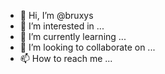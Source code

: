 - 👋 Hi, I’m @bruxys
- 👀 I’m interested in ...
- 🌱 I’m currently learning ...
- 💞️ I’m looking to collaborate on ...
- 📫 How to reach me ...

<!---
bruxys/bruxys is a ✨ special ✨ repository because its `README.md` (this file) appears on your GitHub profile.
You can click the Preview link to take a look at your changes.
--->
